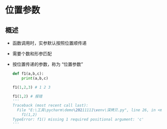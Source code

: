 # 位置参数

## 概述

+ 函数调用时，实参默认按照位置顺传递
+ 需要个数和形参匹配
+ 按位置传递的参数，称为 “位置参数”

  ```py
  def f1(a,b,c):
      print(a,b,c)

  f1(1,2,3) # 1 2 3

  f1(1,2) # 报错
  '''
  Traceback (most recent call last):
    File "E:\工具\pycharm\demo\20211111\venv\深拷贝.py", line 26, in <module>
      f1(1,2)
  TypeError: f1() missing 1 required positional argument: 'c'
  '''
  ```